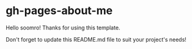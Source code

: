 # gh-pages-about-me

Hello soomro! Thanks for using this template.

Don't forget to update this README.md file to suit your project's needs!



